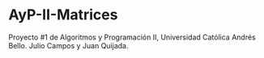 # AyP-II-Matrices
Proyecto #1 de Algoritmos y Programación II, Universidad Católica Andrés Bello. Julio Campos y Juan Quijada.

